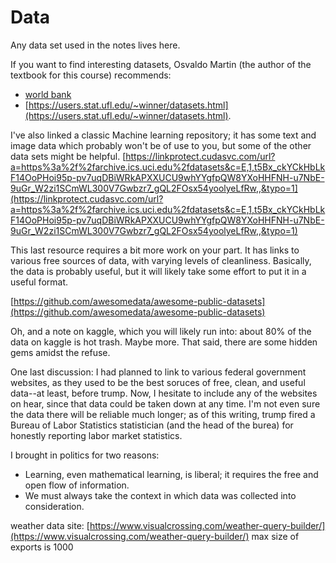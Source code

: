 # Data
Any data set used in the notes lives here.

If you want to find interesting datasets, Osvaldo Martin (the author of the textbook for this course) recommends:
- [world bank](https://data.worldbank.org/) 
- [https://users.stat.ufl.edu/~winner/datasets.html](https://users.stat.ufl.edu/~winner/datasets.html).

I've also linked a classic Machine learning repository; it has some text and image data which probably won't be of use to you, but some of the other data sets might be helpful.
[https://linkprotect.cudasvc.com/url?a=https%3a%2f%2farchive.ics.uci.edu%2fdatasets&c=E,1,t5Bx_ckYCkHbLkF14OoPHoi95p-pv7uqDBiWRkAPXXUCU9whYYgfpQW8YXoHHFNH-u7NbE-9uGr_W2zi1SCmWL300V7Gwbzr7_gQL2FOsx54yoolyeLfRw,,&typo=1](https://linkprotect.cudasvc.com/url?a=https%3a%2f%2farchive.ics.uci.edu%2fdatasets&c=E,1,t5Bx_ckYCkHbLkF14OoPHoi95p-pv7uqDBiWRkAPXXUCU9whYYgfpQW8YXoHHFNH-u7NbE-9uGr_W2zi1SCmWL300V7Gwbzr7_gQL2FOsx54yoolyeLfRw,,&typo=1)

This last resource requires a bit more work on your part. It has links to various free sources of data, with varying levels of cleanliness. 
Basically, the data is probably useful, but it will likely take some effort to put it in a useful format.

[https://github.com/awesomedata/awesome-public-datasets](https://github.com/awesomedata/awesome-public-datasets)

Oh, and a note on kaggle, which you will likely run into: about 80% of the data on kaggle is hot trash. Maybe more. That said, there are some hidden gems amidst the refuse.

One last discussion: I had planned to link to various federal government websites, as they used to be the best soruces of  free, clean, and useful data--at least, before trump.
Now, I hesitate to include any of the websites on hear, since that data could be taken down at any time. I'm not even sure the data there will be reliable much longer; as of this writing, trump fired a Bureau of Labor Statistics statistician (and the head of the burea) for honestly reporting labor market statistics.

I brought in politics for two reasons:
- Learning, even mathematical learning, is liberal; it requires the free and open flow of information.
- We must always take the context in which data was collected into consideration.


weather data site: [https://www.visualcrossing.com/weather-query-builder/](https://www.visualcrossing.com/weather-query-builder/) max size of exports is 1000
